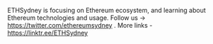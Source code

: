 ETHSydney is focusing on Ethereum ecosystem, and learning about Ethereum technologies and usage. Follow us -> https://twitter.com/ethereumsydney . More links - https://linktr.ee/ETHSydney